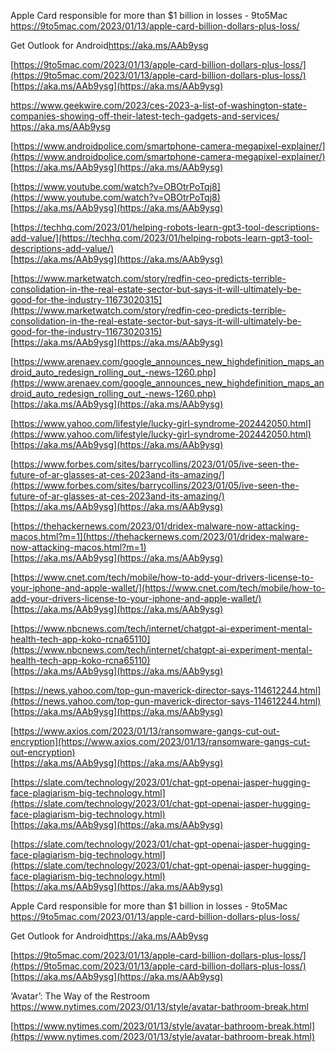 Apple Card responsible for more than $1 billion in losses - 9to5Mac
https://9to5mac.com/2023/01/13/apple-card-billion-dollars-plus-loss/

Get Outlook for Android<https://aka.ms/AAb9ysg>

[https://9to5mac.com/2023/01/13/apple-card-billion-dollars-plus-loss/](https://9to5mac.com/2023/01/13/apple-card-billion-dollars-plus-loss/)  
[https://aka.ms/AAb9ysg](https://aka.ms/AAb9ysg)  



https://www.geekwire.com/2023/ces-2023-a-list-of-washington-state-companies-showing-off-their-latest-tech-gadgets-and-services/
https://aka.ms/AAb9ysg

[https://www.androidpolice.com/smartphone-camera-megapixel-explainer/](https://www.androidpolice.com/smartphone-camera-megapixel-explainer/)  
[https://aka.ms/AAb9ysg](https://aka.ms/AAb9ysg)  

[https://www.youtube.com/watch?v=OBOtrPoTqj8](https://www.youtube.com/watch?v=OBOtrPoTqj8)  
[https://aka.ms/AAb9ysg](https://aka.ms/AAb9ysg)  

[https://techhq.com/2023/01/helping-robots-learn-gpt3-tool-descriptions-add-value/](https://techhq.com/2023/01/helping-robots-learn-gpt3-tool-descriptions-add-value/)  
[https://aka.ms/AAb9ysg](https://aka.ms/AAb9ysg)  

[https://www.marketwatch.com/story/redfin-ceo-predicts-terrible-consolidation-in-the-real-estate-sector-but-says-it-will-ultimately-be-good-for-the-industry-11673020315](https://www.marketwatch.com/story/redfin-ceo-predicts-terrible-consolidation-in-the-real-estate-sector-but-says-it-will-ultimately-be-good-for-the-industry-11673020315)  
[https://aka.ms/AAb9ysg](https://aka.ms/AAb9ysg)  

[https://www.arenaev.com/google_announces_new_highdefinition_maps_android_auto_redesign_rolling_out_-news-1260.php](https://www.arenaev.com/google_announces_new_highdefinition_maps_android_auto_redesign_rolling_out_-news-1260.php)  
[https://aka.ms/AAb9ysg](https://aka.ms/AAb9ysg)  

[https://www.yahoo.com/lifestyle/lucky-girl-syndrome-202442050.html](https://www.yahoo.com/lifestyle/lucky-girl-syndrome-202442050.html)  
[https://aka.ms/AAb9ysg](https://aka.ms/AAb9ysg)  

[https://www.forbes.com/sites/barrycollins/2023/01/05/ive-seen-the-future-of-ar-glasses-at-ces-2023and-its-amazing/](https://www.forbes.com/sites/barrycollins/2023/01/05/ive-seen-the-future-of-ar-glasses-at-ces-2023and-its-amazing/)  
[https://aka.ms/AAb9ysg](https://aka.ms/AAb9ysg)  

[https://thehackernews.com/2023/01/dridex-malware-now-attacking-macos.html?m=1](https://thehackernews.com/2023/01/dridex-malware-now-attacking-macos.html?m=1)  
[https://aka.ms/AAb9ysg](https://aka.ms/AAb9ysg)  

[https://www.cnet.com/tech/mobile/how-to-add-your-drivers-license-to-your-iphone-and-apple-wallet/](https://www.cnet.com/tech/mobile/how-to-add-your-drivers-license-to-your-iphone-and-apple-wallet/)  
[https://aka.ms/AAb9ysg](https://aka.ms/AAb9ysg)  

[https://www.nbcnews.com/tech/internet/chatgpt-ai-experiment-mental-health-tech-app-koko-rcna65110](https://www.nbcnews.com/tech/internet/chatgpt-ai-experiment-mental-health-tech-app-koko-rcna65110)  
[https://aka.ms/AAb9ysg](https://aka.ms/AAb9ysg)  

[https://news.yahoo.com/top-gun-maverick-director-says-114612244.html](https://news.yahoo.com/top-gun-maverick-director-says-114612244.html)  
[https://aka.ms/AAb9ysg](https://aka.ms/AAb9ysg)  

[https://www.axios.com/2023/01/13/ransomware-gangs-cut-out-encryption](https://www.axios.com/2023/01/13/ransomware-gangs-cut-out-encryption)  
[https://aka.ms/AAb9ysg](https://aka.ms/AAb9ysg)  

[https://slate.com/technology/2023/01/chat-gpt-openai-jasper-hugging-face-plagiarism-big-technology.html](https://slate.com/technology/2023/01/chat-gpt-openai-jasper-hugging-face-plagiarism-big-technology.html)  
[https://aka.ms/AAb9ysg](https://aka.ms/AAb9ysg)  

[https://slate.com/technology/2023/01/chat-gpt-openai-jasper-hugging-face-plagiarism-big-technology.html](https://slate.com/technology/2023/01/chat-gpt-openai-jasper-hugging-face-plagiarism-big-technology.html)  
[https://aka.ms/AAb9ysg](https://aka.ms/AAb9ysg)  

Apple Card responsible for more than $1 billion in losses - 9to5Mac
https://9to5mac.com/2023/01/13/apple-card-billion-dollars-plus-loss/

Get Outlook for Android<https://aka.ms/AAb9ysg>

[https://9to5mac.com/2023/01/13/apple-card-billion-dollars-plus-loss/](https://9to5mac.com/2023/01/13/apple-card-billion-dollars-plus-loss/)  
[https://aka.ms/AAb9ysg](https://aka.ms/AAb9ysg)  


‘Avatar’: The Way of the Restroom
https://www.nytimes.com/2023/01/13/style/avatar-bathroom-break.html


[https://www.nytimes.com/2023/01/13/style/avatar-bathroom-break.html](https://www.nytimes.com/2023/01/13/style/avatar-bathroom-break.html)  

